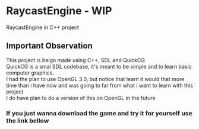 # RaycastEngine - WIP
RaycastEngine in C++ project

## Important Observation
This project is beign made using C++, SDL and QuickCG <br>
QuickCG is a smal SDL codebase, it's meant to be simple and to learn basic computer graphics. <br>
I had the plan to use OpenGL 3.0, but notice that learn it would that more time than i have now and was going to far from what i want to learn with this project<br>
I do have plan to do a version of this on OpenGL in the future<br>

### If you just wanna download the game and try it for yourself use the link bellow
### <link>
